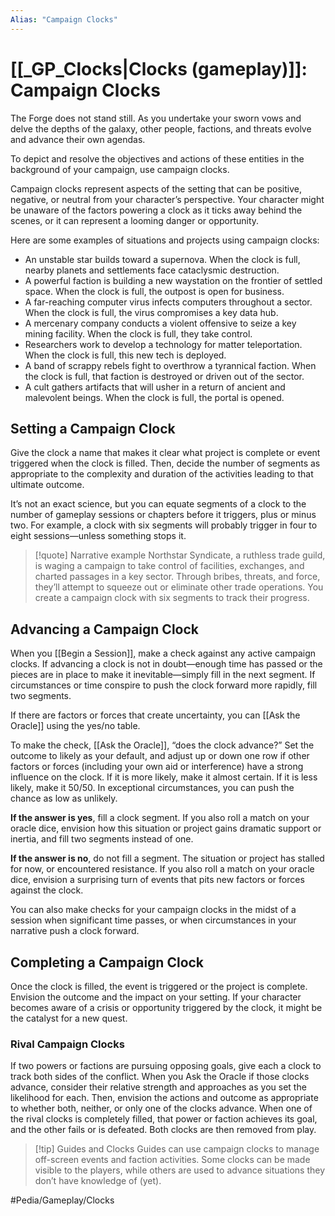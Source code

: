 ```yaml
---
Alias: "Campaign Clocks"
---
```

# [[_GP_Clocks|Clocks (gameplay)]]: Campaign Clocks
The Forge does not stand still. As you undertake your sworn vows and delve the depths of the galaxy, other people, factions, and threats evolve and advance their own agendas.

To depict and resolve the objectives and actions of these entities in the background of your campaign, use campaign clocks. 

Campaign clocks represent aspects of the setting that can be positive, negative, or neutral from your character’s perspective. Your character might be unaware of the factors powering a clock as it ticks away behind the scenes, or it can represent a looming danger or opportunity. 

Here are some examples of situations and projects using campaign clocks: 
* An unstable star builds toward a supernova. When the clock is full, nearby planets and settlements face cataclysmic destruction. 
* A powerful faction is building a new waystation on the frontier of settled space. When the clock is full, the outpost is open for business. 
* A far-reaching computer virus infects computers throughout a sector. When the clock is full, the virus compromises a key data hub. 
* A mercenary company conducts a violent offensive to seize a key mining facility. When the clock is full, they take control. 
* Researchers work to develop a technology for matter teleportation. When the clock is full, this new tech is deployed. 
* A band of scrappy rebels fight to overthrow a tyrannical faction. When the clock is full, that faction is destroyed or driven out of the sector. 
* A cult gathers artifacts that will usher in a return of ancient and malevolent beings. When the clock is full, the portal is opened. 

## Setting a Campaign Clock
Give the clock a name that makes it clear what project is complete or event triggered when the clock is filled. Then, decide the number of segments as appropriate to the complexity and duration of the activities leading to that ultimate outcome.

It’s not an exact science, but you can equate segments of a clock to the number of gameplay sessions or chapters before it triggers, plus or minus two. For example, a clock with six segments will probably trigger in four to eight sessions—unless something stops it.

> [!quote] Narrative example
> Northstar Syndicate, a ruthless trade guild, is waging a campaign to take control of facilities, exchanges, and charted passages in a key sector. Through bribes, threats, and force, they’ll attempt to squeeze out or eliminate other trade operations. You create a campaign clock with six segments to track their progress.

## Advancing a Campaign Clock

When you [[Begin a Session]], make a check against any active campaign clocks. If advancing a clock is not in doubt—enough time has passed or the pieces are in place to make it inevitable—simply fill in the next segment. If circumstances or time conspire to push the clock forward more rapidly, fill two segments.

If there are factors or forces that create uncertainty, you can [[Ask the Oracle]] using the yes/no table.

To make the check, [[Ask the Oracle]], “does the clock advance?” Set the outcome to likely as your default, and adjust up or down one row if other factors or forces (including your own aid or interference) have a strong influence on the clock. If it is more likely, make it almost certain. If it is less likely, make it 50/50. In exceptional circumstances, you can push the chance as low as unlikely.

**If the answer is yes**, fill a clock segment. If you also roll a match on your oracle dice, envision how this situation or project gains dramatic support or inertia, and fill two segments instead of one.

**If the answer is no**, do not fill a segment. The situation or project has stalled for now, or encountered resistance. If you also roll a match on your oracle dice, envision a surprising turn of events that pits new factors or forces against the clock.

You can also make checks for your campaign clocks in the midst of a session when significant time passes, or when circumstances in your narrative push a clock forward.

## Completing a Campaign Clock
Once the clock is filled, the event is triggered or the project is complete. Envision the outcome and the impact on your setting. If your character becomes aware of a crisis or opportunity triggered by the clock, it might be the catalyst for a new quest.

### Rival Campaign Clocks
If two powers or factions are pursuing opposing goals, give each a clock to track both sides of the conflict. When you Ask the Oracle if those clocks advance, consider their relative strength and approaches as you set the likelihood for each. Then, envision the actions and outcome as appropriate to whether both, neither, or only one of the clocks advance. When one of the rival clocks is completely filled, that power or faction achieves its goal, and the other fails or is defeated. Both clocks are then removed from play.

> [!tip] Guides and Clocks
> Guides can use campaign clocks to manage off-screen events and faction activities. Some clocks can be made visible to the players, while others are used to advance situations they don’t have knowledge of (yet).

#Pedia/Gameplay/Clocks



